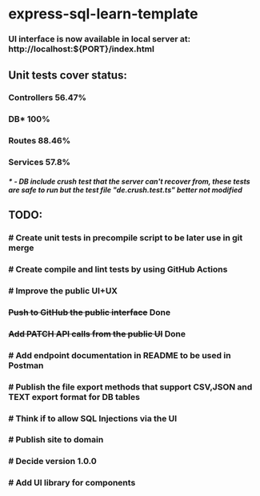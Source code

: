# express-sql-learn-template

### UI interface is now available in local server at: http://localhost:${PORT}/index.html

## Unit tests cover status:
### Controllers 56.47%
### DB* 100%
### Routes 88.46%   
### Services 57.8%
##### * - DB include crush test that the server can't recover from, these tests are safe to run but the test file "de.crush.test.ts" better not modified <br />
## TODO:
### # Create unit tests in precompile script to be later use in git merge
### # Create compile and lint tests by using GitHub Actions 
### # Improve the public UI+UX
### ~~Push to GitHub the public interface~~ Done
### ~~Add PATCH API calls from the public UI~~ Done
### # Add endpoint documentation in README to be used in Postman
### # Publish the file export methods that support CSV,JSON and TEXT export format for DB tables
### # Think if to allow SQL Injections via the UI
### # Publish site to domain
### # Decide version 1.0.0
### # Add UI library for components